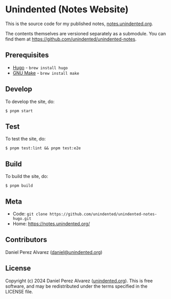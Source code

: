 # Unindented (Notes Website)

This is the source code for my published notes, [notes.unindented.org](https://notes.unindented.org/).

The contents themselves are versioned separately as a submodule. You can find them at <https://github.com/unindented/unindented-notes>.

## Prerequisites

- [Hugo](https://gohugo.io/) - `brew install hugo`
- [GNU Make](https://www.gnu.org/software/make/) - `brew install make`

## Develop

To develop the site, do:

```
$ pnpm start
```

## Test

To test the site, do:

```
$ pnpm test:lint && pnpm test:e2e
```

## Build

To build the site, do:

```
$ pnpm build
```

## Meta

- Code: `git clone https://github.com/unindented/unindented-notes-hugo.git`
- Home: <https://notes.unindented.org/>

## Contributors

Daniel Perez Alvarez ([daniel@unindented.org](mailto:daniel@unindented.org))

## License

Copyright (c) 2024 Daniel Perez Alvarez ([unindented.org](https://www.unindented.org/)). This is free software, and may be redistributed under the terms specified in the LICENSE file.
